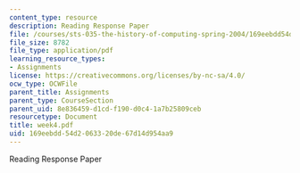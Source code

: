 ```yaml
---
content_type: resource
description: Reading Response Paper
file: /courses/sts-035-the-history-of-computing-spring-2004/169eebdd54d2063320de67d14d954aa9_week4.pdf
file_size: 8782
file_type: application/pdf
learning_resource_types:
- Assignments
license: https://creativecommons.org/licenses/by-nc-sa/4.0/
ocw_type: OCWFile
parent_title: Assignments
parent_type: CourseSection
parent_uid: 8e836459-d1cd-f190-d0c4-1a7b25809ceb
resourcetype: Document
title: week4.pdf
uid: 169eebdd-54d2-0633-20de-67d14d954aa9
---
```

Reading Response Paper